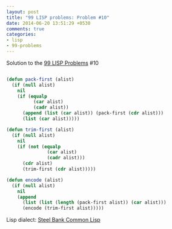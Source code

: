 ```yaml
---
layout: post
title: "99 LISP problems: Problem #10"
date: 2014-06-20 13:51:29 +0530
comments: true
categories: 
- lisp
- 99-problems
---
```


Solution to the [99 LISP Problems][99prob] #10


```cl

(defun pack-first (alist)
  (if (null alist)
    nil
    (if (equalp
          (car alist)
          (cadr alist))
      (append (list (car alist)) (pack-first (cdr alist)))
      (list (car alist)))))

(defun trim-first (alist)
  (if (null alist)
    nil
    (if (not (equalp
               (car alist)
               (cadr alist)))
      (cdr alist)
      (trim-first (cdr alist)))))

(defun encode (alist)
  (if (null alist)
    nil
    (append
      (list (list (length (pack-first alist)) (car alist)))
      (encode (trim-first alist)))))

```


Lisp dialect: [Steel Bank Common Lisp][sbcl]

<!--links-->
[99prob]: http://www.ic.unicamp.br/~meidanis/courses/mc336/2006s2/funcional/L-99_Ninety-Nine_Lisp_Problems.html
[sbcl]: http://www.sbcl.org/

